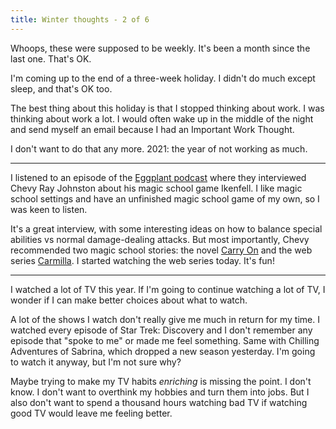 ```yaml
---
title: Winter thoughts - 2 of 6
---
```


Whoops, these were supposed to be weekly. It's been a month since the last one. That's OK.

I'm coming up to the end of a three-week holiday. I didn't do much except sleep, and that's OK too.

The best thing about this holiday is that I stopped thinking about work. I was thinking about work a lot. I would often wake up in the middle of the night and send myself an email because I had an Important Work Thought.

I don't want to do that any more. 2021: the year of not working as much.

* * *

I listened to an episode of the [Eggplant podcast](https://thespelunkyshowlike.libsyn.com/) where they interviewed Chevy Ray Johnston about his magic school game Ikenfell. I like magic school settings and have an unfinished magic school game of my own, so I was keen to listen.

It's a great interview, with some interesting ideas on how to balance special abilities vs normal damage-dealing attacks. But most importantly, Chevy recommended two magic school stories: the novel [Carry On](https://www.rainbowrowell.com/carry-on) and the web series [Carmilla](https://www.youtube.com/playlist?list=PLbvYWjKFvS5rX2yv-k5AJ8oxPoZ9zHcpe). I started watching the web series today. It's fun!

* * *

I watched a lot of TV this year. If I'm going to continue watching a lot of TV, I wonder if I can make better choices about what to watch.

A lot of the shows I watch don't really give me much in return for my time. I watched every episode of Star Trek: Discovery and I don't remember any episode that "spoke to me" or made me feel something. Same with Chilling Adventures of Sabrina, which dropped a new season yesterday. I'm going to watch it anyway, but I'm not sure why?

Maybe trying to make my TV habits _enriching_ is missing the point. I don't know. I don't want to overthink my hobbies and turn them into jobs. But I also don't want to spend a thousand hours watching bad TV if watching good TV would leave me feeling better.

